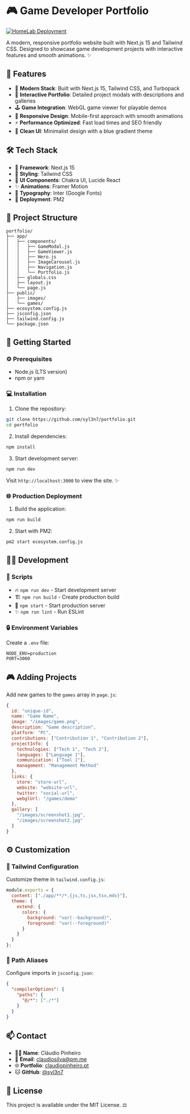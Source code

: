# 🎮 Game Developer Portfolio

[![HomeLab Deployment](https://github.com/syl3n7/portfolio/actions/workflows/main.yml/badge.svg)](https://github.com/syl3n7/portfolio/actions/workflows/main.yml)

A modern, responsive portfolio website built with Next.js 15 and Tailwind CSS. Designed to showcase game development projects with interactive features and smooth animations. ✨

## 🌟 Features

- 🎨 **Modern Stack**: Built with Next.js 15, Tailwind CSS, and Turbopack
- 🎯 **Interactive Portfolio**: Detailed project modals with descriptions and galleries
- 🕹️ **Game Integration**: WebGL game viewer for playable demos
- 📱 **Responsive Design**: Mobile-first approach with smooth animations
- ⚡ **Performance Optimized**: Fast load times and SEO friendly
- 💎 **Clean UI**: Minimalist design with a blue gradient theme

## 🛠️ Tech Stack

- 🚀 **Framework**: Next.js 15
- 🎨 **Styling**: Tailwind CSS
- 🧩 **UI Components**: Chakra UI, Lucide React
- ✨ **Animations**: Framer Motion
- 📝 **Typography**: Inter (Google Fonts)
- 🔧 **Deployment**: PM2

## 📁 Project Structure

```
portfolio/
├── app/
│   ├── components/
│   │   ├── GameModal.js
│   │   ├── GameViewer.js
│   │   ├── Hero.js
│   │   ├── ImageCarousel.js
│   │   ├── Navigation.js
│   │   └── Portfolio.js
│   ├── globals.css
│   ├── layout.js
│   └── page.js
├── public/
│   ├── images/
│   └── games/
├── ecosystem.config.js
├── jsconfig.json
├── tailwind.config.js
└── package.json
```

## 🚀 Getting Started

### ⚙️ Prerequisites

- Node.js (LTS version)
- npm or yarn

### 💻 Installation

1. Clone the repository:
```bash
git clone https://github.com/syl3n7/portfolio.git
cd portfolio
```

2. Install dependencies:
```bash
npm install
```

3. Start development server:
```bash
npm run dev
```

Visit `http://localhost:3000` to view the site. ✨

### 🌐 Production Deployment

1. Build the application:
```bash
npm run build
```

2. Start with PM2:
```bash
pm2 start ecosystem.config.js
```

## 👨‍💻 Development

### 📜 Scripts

- 🔥 `npm run dev` - Start development server
- 🏗️ `npm run build` - Create production build
- 🚀 `npm start` - Start production server
- ✨ `npm run lint` - Run ESLint

### 🔒 Environment Variables

Create a `.env` file:
```
NODE_ENV=production
PORT=3000
```

## 🎮 Adding Projects

Add new games to the `games` array in `page.js`:

```javascript
{
  id: "unique-id",
  name: "Game Name",
  image: "/images/game.png",
  description: "Game description",
  platform: "PC",
  contributions: ["Contribution 1", "Contribution 2"],
  projectInfo: {
    technologies: ["Tech 1", "Tech 2"],
    languages: ["Language 1"],
    communication: ["Tool 1"],
    management: "Management Method"
  },
  links: {
    store: "store-url",
    website: "website-url",
    twitter: "social-url",
    webglUrl: "/games/demo"
  },
  gallery: [
    "/images/screenshot1.jpg",
    "/images/screenshot2.jpg"
  ]
}
```

## ⚙️ Customization

### 🎨 Tailwind Configuration

Customize theme in `tailwind.config.js`:

```javascript
module.exports = {
  content: ["./app/**/*.{js,ts,jsx,tsx,mdx}"],
  theme: {
    extend: {
      colors: {
        background: "var(--background)",
        foreground: "var(--foreground)"
      }
    }
  }
};
```

### 🔗 Path Aliases

Configure imports in `jsconfig.json`:

```json
{
  "compilerOptions": {
    "paths": {
      "@/*": ["./*"]
    }
  }
}
```

## 📫 Contact

- 👨‍💻 **Name**: Cláudio Pinheiro
- 📧 **Email**: claudiosilva@pm.me
- 🌐 **Portfolio**: [claudiopinheiro.pt](http://claudiopinheiro.pt)
- 🐱 **GitHub**: [@syl3n7](https://github.com/syl3n7)

## 📄 License

This project is available under the MIT License. ⚖️
